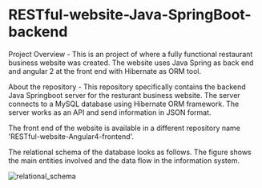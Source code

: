 # RESTful-website-Java-SpringBoot-backend
Project Overview - 
This is an project of where a fully functional restaurant business website was created. The website uses Java Spring as back end and angular 2 at the front end with Hibernate as ORM tool. 

About the repository -
This repository specifically contains the backend Java Springboot server for the resturant business website. The server connects to a MySQL database using Hibernate ORM framework. The server works as an API and send information in JSON format. 

The front end of the website is available in a different repository name 'RESTful-website-Angular4-frontend'.


The relational schema of the database looks as follows. The figure shows the main entities involved and the data flow in the information system. 


![relational_schema](https://user-images.githubusercontent.com/20007239/30564737-8d225fda-9c8b-11e7-942e-f4ae8a8d8950.png)
